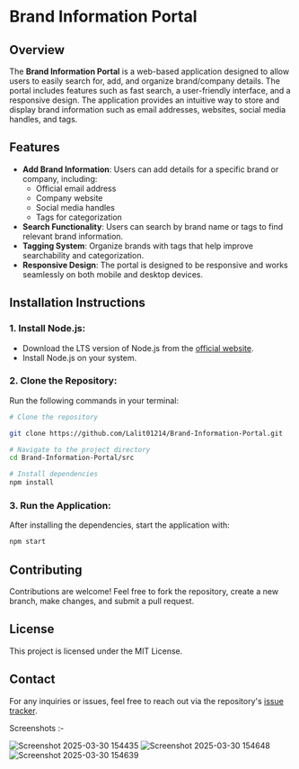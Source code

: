 # Brand Information Portal

## Overview
The **Brand Information Portal** is a web-based application designed to allow users to easily search for, add, and organize brand/company details. The portal includes features such as fast search, a user-friendly interface, and a responsive design. The application provides an intuitive way to store and display brand information such as email addresses, websites, social media handles, and tags.

## Features
- **Add Brand Information**: Users can add details for a specific brand or company, including:
  - Official email address
  - Company website
  - Social media handles
  - Tags for categorization
- **Search Functionality**: Users can search by brand name or tags to find relevant brand information.
- **Tagging System**: Organize brands with tags that help improve searchability and categorization.
- **Responsive Design**: The portal is designed to be responsive and works seamlessly on both mobile and desktop devices.

## Installation Instructions

### 1. Install Node.js:
- Download the LTS version of Node.js from the [official website](https://nodejs.org/).
- Install Node.js on your system.

### 2. Clone the Repository:
Run the following commands in your terminal:
```sh
# Clone the repository

git clone https://github.com/Lalit01214/Brand-Information-Portal.git

# Navigate to the project directory
cd Brand-Information-Portal/src

# Install dependencies
npm install
```

### 3. Run the Application:
After installing the dependencies, start the application with:
```sh
npm start
```

## Contributing
Contributions are welcome! Feel free to fork the repository, create a new branch, make changes, and submit a pull request.

## License
This project is licensed under the MIT License.

## Contact
For any inquiries or issues, feel free to reach out via the repository's [issue tracker](https://github.com/Lalit01214/Brand-Information-Portal/issues).

Screenshots :- 


![Screenshot 2025-03-30 154435](https://github.com/user-attachments/assets/1559576a-21d8-4502-9f84-b3cc9ad87324)
![Screenshot 2025-03-30 154648](https://github.com/user-attachments/assets/be60eb29-17f8-4e78-a796-46e7f1f3b1c8)
![Screenshot 2025-03-30 154639](https://github.com/user-attachments/assets/6c34529a-f2da-483c-b01a-d518fc1f6ad5)
